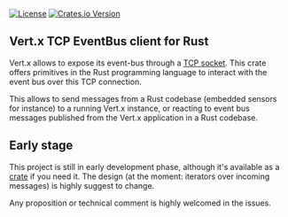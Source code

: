 [![License](https://img.shields.io/badge/License-Apache%202.0-blue.svg)](https://opensource.org/licenses/Apache-2.0)
[![Crates.io Version](https://img.shields.io/crates/v/vertx-eventbus-bridge.svg)](https://crates.io/crates/vertx-eventbus-bridge)

## Vert.x TCP EventBus client for Rust


Vert.x allows to expose its event-bus through a [TCP socket](https://vertx.io/docs/vertx-tcp-eventbus-bridge/java/).
This crate offers primitives in the Rust programming language to interact with the event bus over this TCP connection. 

This allows to send messages from a Rust codebase (embedded sensors for instance) to a running Vert.x instance, or reacting to event bus messages published from the Vert.x application in a Rust codebase.


## Early stage

This project is still in early development phase, although it's available as a [crate](https://crates.io/crates/vertx-eventbus-bridge) if you need it. 
The design (at the moment: iterators over incoming messages) is highly suggest to change.

Any proposition or technical comment is highly welcomed in the issues. 